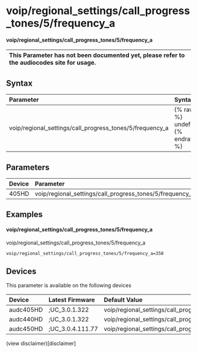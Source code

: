 ﻿---
description: voip/regional_settings/call_progress_tones/5/frequency_a
search: false
---

# voip/regional_settings/call_progress_tones/5/frequency_a

#### voip/regional_settings/call_progress_tones/5/frequency_a


| This Parameter has not been documented yet, please refer to the audiocodes site for usage.  |
| :--- |

## Syntax
| Parameter | Syntax |
| :--- | :--- |
|voip/regional_settings/call_progress_tones/5/frequency_a | {% raw %} undefined {% endraw %} |

## Parameters
|Device|Parameter|value|Description|
|:---|:---|:---|:---|
| 405HD | voip/regional_settings/call_progress_tones/5/frequency_a |  |  |

## Examples
#### voip/regional_settings/call_progress_tones/5/frequency_a

voip/regional_settings/call_progress_tones/5/frequency_a

```
voip/regional_settings/call_progress_tones/5/frequency_a=350
```

## Devices
This parameter is available on the following devices

| Device | Latest Firmware | Default Value |
|:---|:---|:---|
| audc405HD | ;UC_3.0.1.322 | voip/regional_settings/call_progress_tones/5/frequency_a=350 
| audc440HD | ;UC_3.0.1.322 | voip/regional_settings/call_progress_tones/5/frequency_a=350 
| audc450HD | ;UC_3.0.4.111.77 | voip/regional_settings/call_progress_tones/5/frequency_a=350 

(view disclaimer)[disclaimer]
